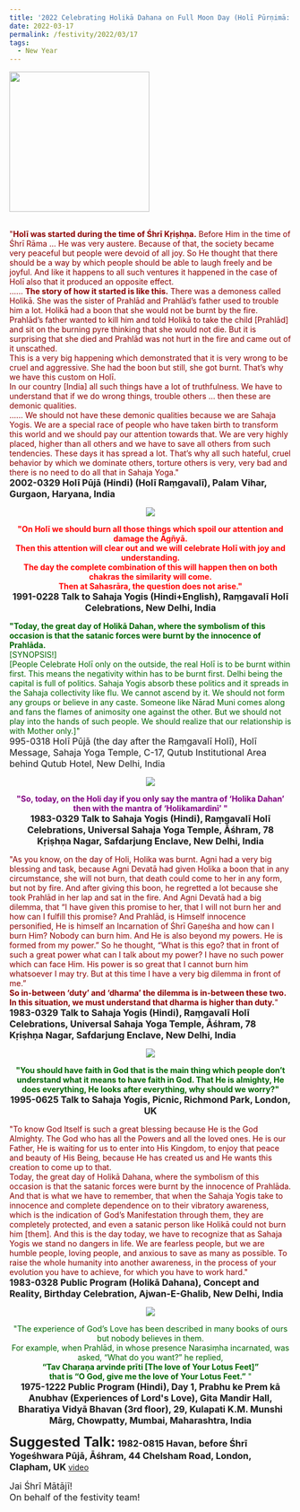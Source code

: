 ```yaml
---
title: '2022 Celebrating Holikā Dahana on Full Moon Day (Holī Pūrṇimā: "On Holī we should burn all those things which spoil our attention and damage the Āgñyā" '
date: 2022-03-17
permalink: /festivity/2022/03/17
tags:
  - New Year
---
```


<div style="text-align: left"><img src="/images/image1.png" width="250" /></div><br>

<p>
<font color="DarkRed">"<b>Holī was started during the time of Śhrī Kṛiṣhṇa.</b> Before Him in the time of Śhrī Rāma ... He was very austere. Because of that, the society became very peaceful but people were devoid of all joy. So He thought that there should be a way by which people should be able to laugh freely and be joyful. And like it happens to all such ventures it happened in the case of Holī also that it produced an opposite effect.<br>
...... <b>The story of how it started is like this.</b> There was a demoness called Holikā. She was the sister of Prahlād and Prahlād’s father used to trouble him a lot. Holikā had a boon that she would not be burnt by the fire. Prahlād’s father wanted to kill him and told Holikā to take the child [Prahlād] and sit on the burning pyre thinking that she would not die. But it is surprising that she died and Prahlād was not hurt in the fire and came out of it unscathed.<br>
This is a very big happening which demonstrated that it is very wrong to be cruel and aggressive. She had the boon but still, she got burnt. That’s why we have this custom on Holī.<br>
In our country [India] all such things have a lot of truthfulness. We have to understand that if we do wrong things, trouble others ... then these are demonic qualities.<br>
...... We should not have these demonic qualities because we are Sahaja Yogis. We are a special race of people who have taken birth to transform this world and we should pay our attention towards that. We are very highly placed, higher than all others and we have to save all others from such tendencies. These days it has spread a lot. That’s why all such hateful, cruel behavior by which we dominate others, torture others is very, very bad and there is no need to do all that in Sahaja Yoga."</font><br>
<font size="+0"><b>2002-0329 Holī Pūjā (Hindi) (Holī Raṃgavalī), Palam Vihar, Gurgaon, Haryana, India</b></font>
</p>

<div style="text-align: center"><img src="/images/image914.png" /></div>

<p style="text-align:center;">
<font color="Red"><b>"On Holī we should burn all those things which spoil our attention and damage the Āgñyā.<br>
Then this attention will clear out and we will celebrate Holī with joy and understanding.<br>
The day the complete combination of this will happen then on both chakras the similarity will come.<br> 
Then at Sahasrāra, the question does not arise."</b></font><br>
<font size="+0"><b>1991-0228 Talk to Sahaja Yogis (Hindi+English), Raṃgavalī Holī Celebrations, New Delhi, India</b></font>
</p>

<p>
<font color="DarkGreen"><b>"Today, the great day of Holikā Dahan, where the symbolism of this occasion is that the satanic forces were burnt by the innocence of Prahlāda.</b><br>
[SYNOPSIS!]<br>
[People Celebrate Holī only on the outside, the real Holī is to be burnt within first. This means the negativity within has to be burnt first. Delhi being the capital is full of politics. Sahaja Yogis absorb these politics and it spreads in the Sahaja collectivity like flu. We cannot ascend by it. We should not form any groups or believe in any caste. Someone like Nārad Muni comes along and fans the flames of animosity one against the other. But we should not play into the hands of such people. We should realize that our relationship is with Mother only.]"</font><br>
<font size="+0">995-0318 Holī Pūjā (the day after the Raṃgavalī Holī), Holī Message, Sahaja Yoga Temple, C-17, Qutub Institutional Area behind Qutub Hotel, New Delhi, India<b></b></font>
</p>

<div style="text-align: center"><img src="/images/image915.png" /></div>

<p style="text-align:center;">
<font color="Purple"><b>"So, today, on the Holi day if you only say the mantra of ‘Holika Dahan’ then with the mantra of ‘Holikamardinī’ "</b></font><br>
<font size="+0"><b>1983-0329 Talk to Sahaja Yogis (Hindi), Raṃgavalī Holī Celebrations, Universal Sahaja Yoga Temple, Āśhram, 78 Kṛiṣhṇa Nagar, Safdarjung Enclave, New Delhi, India</b></font>
</p>

<p>
<font color="DarkRed">"As you know, on the day of Holi, Holika was burnt. Agni had a very big blessing and task, because Agni Devatā had given Holika a boon that in any circumstance, she will not burn, that death could come to her in any form, but not by fire. And after giving this boon, he regretted a lot because she took Prahlād in her lap and sat in the fire. And Agni Devatā had a big dilemma, that “I have given this promise to her, that I will not burn her and how can I fulfill this promise? And Prahlād, is Himself innocence personified, He is himself an Incarnation of Śhrī Gaṇeśha and how can I burn Him? Nobody can burn him. And He is also beyond my powers. He is formed from my power.” So he thought, “What is this ego? that in front of such a great power what can I talk about my power? I have no such power which can face Him. His power is so great that I cannot burn him whatsoever I may try. But at this time I have a very big dilemma in front of me.”<br>
<b>So in-between ‘duty’ and ‘dharma’ the dilemma is in-between these two. In this situation, we must understand that dharma is higher than duty.</b>"</font><br>
<font size="+0"><b>1983-0329 Talk to Sahaja Yogis (Hindi), Raṃgavalī Holī Celebrations, Universal Sahaja Yoga Temple, Āśhram, 78 Kṛiṣhṇa Nagar, Safdarjung Enclave, New Delhi, India</b></font>
</p>

<div style="text-align: center"><img src="/images/image916.png" /></div>

<p style="text-align:center;">
<font color="DarkGreen"><b>"You should have faith in God that is the main thing which people don’t understand what it means to have faith in God. 
That He is almighty, He does everything, He looks after everything, why should we worry?"</b></font><br>
<font size="+0"><b>1995-0625 Talk to Sahaja Yogis, Picnic, Richmond Park, London, UK</b></font>
</p>

<p>
<font color="DarkRed">"To know God Itself is such a great blessing because He is the God Almighty. The God who has all the Powers and all the loved ones. He is our Father, He is waiting for us to enter into His Kingdom, to enjoy that peace and beauty of His Being, because He has created us and He wants this creation to come up to that.<br>
Today, the great day of Holikā Dahana, where the symbolism of this occasion is that the satanic forces were burnt by the innocence of Prahlāda. And that is what we have to remember, that when the Sahaja Yogis take to innocence and complete dependence on to their vibratory awareness, which is the indication of God’s Manifestation through them, they are completely protected, and even a satanic person like Holikā could not burn him [them]. And this is the day today, we have to recognize that as Sahaja Yogis we stand no dangers in life. We are fearless people, but we are humble people, loving people, and anxious to save as many as possible. To raise the whole humanity into another awareness, in the process of your evolution you have to achieve, for which you have to work hard."</font><br>
<font size="+0"><b>1983-0328 Public Program (Holikā Dahana), Concept and Reality, Birthday Celebration, Ajwan-E-Ghalib, New Delhi, India</b></font>
</p>

<div style="text-align: center"><img src="/images/image917.png" /></div>

<p style="text-align:center;">
<font color="DarkGreen">"The experience of God’s Love has been described in many books of ours but nobody believes in them.<br>
For example, when Prahlād, in whose presence Narasiṃha incarnated, was asked, “What do you want?” he replied,<br>
<b>“Tav Charaṇa arvinde prīti [The love of Your Lotus Feet]”<br>
that is “O God, give me the love of Your Lotus Feet.”</b> "</font><br>
<font size="+0"><b>1975-1222 Public Program (Hindi), Day 1, Prabhu ke Prem kā Anubhav (Experiences of Lord's Love), Gita Mandir Hall, Bharatiya Vidyā Bhavan (3rd floor), 29, Kulapati K.M. Munshi Mārg, Chowpatty, Mumbai, Maharashtra, India</b></font>
</p>

<font size="+2"><b>Suggested Talk:</b></font> 
<font size="+0"><b>1982-0815 Havan, before Śhrī Yogeśhwara Pūjā, Āśhram, 44 Chelsham Road, London, Clapham, UK</b></font>
<a href="https://seven-teams.github.io/Videos_Links.html">video</a>

<p>
<font size="+0">Jai Śhrī Mātājī!<br>
On behalf of the festivity team!</font>
</p>
